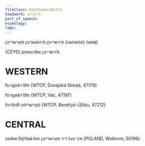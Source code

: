```yaml
---
fileClass: DictionaryEntry
headword: פֿירשרײַבן
part_of_speech: 
etymology: 
tags: 
---
```

פֿירשרײַבן
פֿירגעשריבן
פֿאָרשרײַבן {variants}
(ᴠᴇʀʙ)

{CEYD}
prescribe פֿי֜רשרײַבן

WESTERN
========

foːrgəšriˑb͡m {WTCP, Dunajská Streda, 47179}

fóːrgəšriˑb͡m̩ {WTCP, Vác, 47197}

fɔːršrɩft פֿאָרשריפֿט {WTCP, Berettyó-Újfalu, 47212}

CENTRAL
========

xɛdəʀ fójᴿšʀàˑbm איך וועל דיר פֿאָרשרײַבן {POLAND, Wolbrom, 50196}